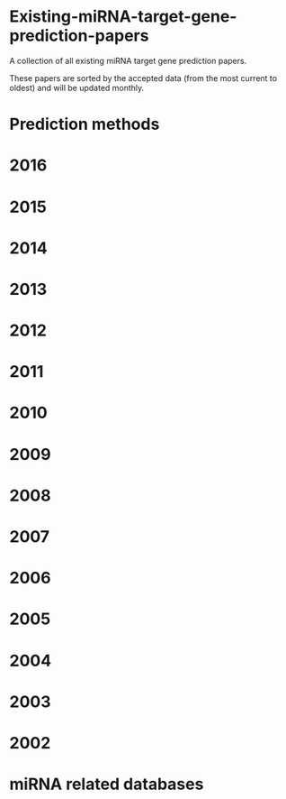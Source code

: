 # Existing-miRNA-target-gene-prediction-papers
A collection of all existing miRNA target gene prediction papers.

These papers are sorted by the accepted data (from the most current to oldest) and will be updated monthly.

# Prediction methods

# 2016

# 2015

# 2014

# 2013

# 2012

# 2011

# 2010

# 2009

# 2008

# 2007

# 2006

# 2005

# 2004

# 2003

# 2002

# miRNA related databases
